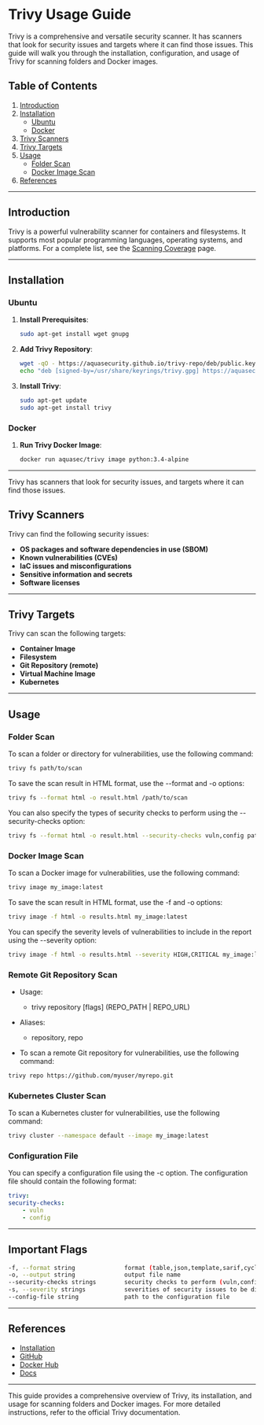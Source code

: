 # Trivy Usage Guide

Trivy is a comprehensive and versatile security scanner. It has scanners that look for security issues and targets where it can find those issues. This guide will walk you through the installation, configuration, and usage of Trivy for scanning folders and Docker images.

## Table of Contents
1. [Introduction](#introduction)
2. [Installation](#installation)
    - [Ubuntu](#ubuntu)
    - [Docker](#docker)
3. [Trivy Scanners](#trivy-scanners)
4. [Trivy Targets](#trivy-targets)
5. [Usage](#usage)
    - [Folder Scan](#folder-scan)
    - [Docker Image Scan](#docker-image-scan)
6. [References](#references)

---

## Introduction

Trivy is a powerful vulnerability scanner for containers and filesystems. It supports most popular programming languages, operating systems, and platforms. For a complete list, see the [Scanning Coverage](https://trivy.dev/latest/docs/coverage/) page.

---

## Installation

### Ubuntu

1. **Install Prerequisites**:
    ```bash
    sudo apt-get install wget gnupg
    ```

2. **Add Trivy Repository**:
    ```bash
    wget -qO - https://aquasecurity.github.io/trivy-repo/deb/public.key | gpg --dearmor | sudo tee /usr/share/keyrings/trivy.gpg > /dev/null
    echo "deb [signed-by=/usr/share/keyrings/trivy.gpg] https://aquasecurity.github.io/trivy-repo/deb generic main" | sudo tee -a /etc/apt/sources.list.d/trivy.list
    ```

3. **Install Trivy**:
    ```bash
    sudo apt-get update
    sudo apt-get install trivy
    ```

### Docker

1. **Run Trivy Docker Image**:
    ```bash
    docker run aquasec/trivy image python:3.4-alpine
    ```
---

Trivy has scanners that look for security issues, and targets where it can find those issues.

## Trivy Scanners

Trivy can find the following security issues:

- **OS packages and software dependencies in use (SBOM)**
- **Known vulnerabilities (CVEs)**
- **IaC issues and misconfigurations**
- **Sensitive information and secrets**
- **Software licenses**

---

## Trivy Targets

Trivy can scan the following targets:

- **Container Image**
- **Filesystem**
- **Git Repository (remote)**
- **Virtual Machine Image**
- **Kubernetes**

---

## Usage

### Folder Scan

To scan a folder or directory for vulnerabilities, use the following command:

```bash
trivy fs path/to/scan
```

To save the scan result in HTML format, use the --format and -o options:

```bash
trivy fs --format html -o result.html /path/to/scan
```

You can also specify the types of security checks to perform using the --security-checks option:

```bash
trivy fs --format html -o result.html --security-checks vuln,config path_to_scan
```

### Docker Image Scan

To scan a Docker image for vulnerabilities, use the following command:

```bash
trivy image my_image:latest
```

To save the scan result in HTML format, use the -f and -o options:

```bash
trivy image -f html -o results.html my_image:latest
```

You can specify the severity levels of vulnerabilities to include in the report using the --severity option:

```bash
trivy image -f html -o results.html --severity HIGH,CRITICAL my_image:latest
```

### Remote Git Repository Scan
- Usage:
  - trivy repository [flags] (REPO_PATH | REPO_URL)

- Aliases:
  - repository, repo

- To scan a remote Git repository for vulnerabilities, use the following command:

```bash
trivy repo https://github.com/myuser/myrepo.git
```

### Kubernetes Cluster Scan
To scan a Kubernetes cluster for vulnerabilities, use the following command:
```bash
trivy cluster --namespace default --image my_image:latest
```

### Configuration File
You can specify a configuration file using the -c option. The configuration file should contain the following format:
```yaml
trivy: 
security-checks:
    - vuln
    - config
```    


---

## Important Flags

```bash
-f, --format string              format (table,json,template,sarif,cyclonedx,spdx,spdx-json,github,cosign-vuln) (default "table")
-o, --output string              output file name
--security-checks strings        security checks to perform (vuln,config,license,secret,osv) (default "vuln")
-s, --severity strings           severities of security issues to be displayed (UNKNOWN,LOW,MEDIUM,HIGH,CRITICAL) (default [UNKNOWN,LOW,MEDIUM,HIGH,CRITICAL])
--config-file string             path to the configuration file
```

---

## References

- [Installation](https://trivy.dev/latest/getting-started/installation/)
- [GitHub](https://github.com/aquasecurity/trivy)
- [Docker Hub](https://hub.docker.com/r/aquasec/trivy)
- [Docs](https://trivy.dev/latest/docs/)

---

This guide provides a comprehensive overview of Trivy, its installation, and usage for scanning folders and Docker images. For more detailed instructions, refer to the official Trivy documentation.
